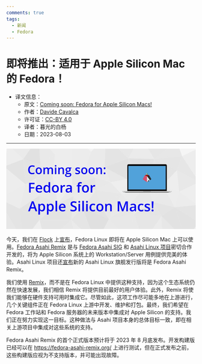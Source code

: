 ```yaml
---
comments: true
tags:
  - 新闻
  - Fedora
---
```


# 即将推出：适用于 Apple Silicon Mac 的 Fedora！

- 译文信息：
    - 原文：[Coming soon: Fedora for Apple Silicon Macs!](https://fedoramagazine.org/coming-soon-fedora-for-apple-silicon-macs/)
    - 作者：[Davide Cavalca](https://fedoramagazine.org/author/dcavalca/)
    - 许可证：[CC-BY 4.0](https://creativecommons.org/licenses/by/4.0/)
    - 译者：暮光的白杨
    - 日期：2023-08-03

----

![](./images/2023-08/apple_Si_macs.jpg)

今天，我们在 [Flock] 上[宣布][announce1]，Fedora Linux 即将在 Apple Silicon Mac 上可以使用。[Fedora Asahi Remix] 是与 [Fedora Asahi SIG] 和 [Asahi Linux 项目]密切合作开发的，将为 Apple Silicon 系统上的 Workstation/Server 用例提供完美的体验。Asahi Linux 项目还[宣布][announce2]新的 Asahi Linux 旗舰发行版将是 Fedora Asahi Remix。

[Flock]: https://flocktofedora.org/
[announce1]: https://flock2023.sched.com/event/1Or2q/fedora-asahi-remix-bringing-fedora-to-apple-silicon-macs
[Fedora Asahi SIG]: https://fedoraproject.org/wiki/SIGs/Asahi
[Asahi Linux 项目]: https://asahilinux.org/
[Fedora Asahi Remix]: https://fedora-asahi-remix.org/
[announce2]: https://asahilinux.org/2023/08/fedora-asahi-remix/

我们使用 [Remix]，而不是在 Fedora Linux 中提供这种支持，因为这个生态系统仍然在快速发展，我们相信 Remix 将提供目前最好的用户体验。此外，Remix 将使我们能够在硬件支持可用时集成它。尽管如此，这项工作尽可能多地在上游进行，几个关键组件正在 Fedora Linux 上游中开发、维护和打包。最终，我们希望在 Fedora 工作站和 Fedora 服务器的未来版本中集成对 Apple Silicon 的支持。我们正在努力实现这一目标。这种做法与 Asahi 项目本身的总体目标一致，即在相关上游项目中集成对这些系统的支持。

[Remix]: https://fedoraproject.org/wiki/Remix

Fedora Asahi Remix 的首个正式版本预计将于 2023 年 8 月底发布。开发构建版已经可以在 <https://fedora-asahi-remix.org/> 上进行测试，但在正式发布之前，这些构建版应视为不支持版本，并可能出现故障。